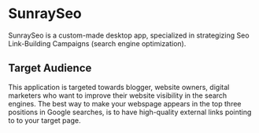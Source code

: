 # <h1>SunraySeo</h1>
SunraySeo is a custom-made desktop app, specialized in strategizing Seo Link-Building Campaigns (search engine optimization).

<h2>Target Audience</h2>
This application is targeted towards blogger, website owners, digital marketers who want to improve their website visibility in the search engines. The best way to make your webspage appears in the top three positions in Google searches, is to have high-quality external links pointing to to your target page.
